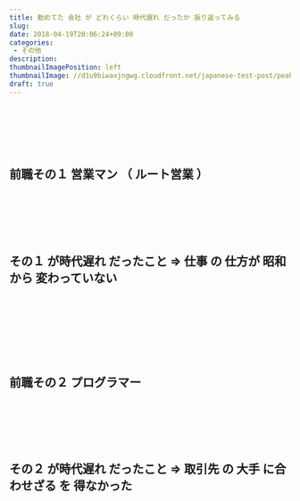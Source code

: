 ```yaml
---
title: 勤めてた 会社 が どれくらい 時代遅れ だったか 振り返ってみる
slug: 
date: 2018-04-19T20:06:24+09:00
categories: 
 - その他
description: 
thumbnailImagePosition: left
thumbnailImage: //d1u9biwaxjngwg.cloudfront.net/japanese-test-post/peak-140.jpg
draft: true
---
```


<!--more-->

&nbsp;

&nbsp;

&nbsp;
<h2>前職その１ 営業マン （ ルート営業 ）</h2>
&nbsp;

&nbsp;

&nbsp;
<h2>その１ が時代遅れ だったこと ⇒ 仕事 の 仕方が 昭和から 変わっていない</h2>
&nbsp;

&nbsp;

&nbsp;

&nbsp;
<h2>前職その２ プログラマー</h2>
&nbsp;

&nbsp;

&nbsp;
<h2>その２ が時代遅れ だったこと ⇒ 取引先 の 大手 に合わせざる を 得なかった</h2>
&nbsp;
